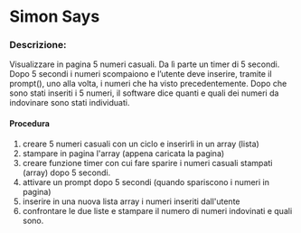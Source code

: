 Simon Says
===

### Descrizione:
Visualizzare in pagina 5 numeri casuali. Da lì parte un timer di 5 secondi.
Dopo 5 secondi i numeri scompaiono e l’utente deve inserire, tramite il prompt(), uno alla volta, i numeri che ha visto precedentemente.
Dopo che sono stati inseriti i 5 numeri, il software dice quanti e quali dei numeri da indovinare sono stati individuati.

#### Procedura

1. creare 5 numeri casuali con un ciclo e inserirli in un array (lista)
2. stampare in pagina l'array (appena caricata la pagina)
3. creare funzione timer con cui fare sparire i numeri casuali stampati (array) dopo 5 secondi.
4. attivare un prompt dopo 5 secondi (quando spariscono i numeri in pagina)
5. inserire in una nuova lista array i numeri inseriti dall'utente
6. confrontare le due liste e stampare il numero di numeri indovinati e quali sono.